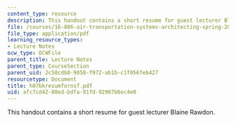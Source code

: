```yaml
---
content_type: resource
description: This handout contains a short resume for guest lecturer Blaine Rawdon.
file: /courses/16-886-air-transportation-systems-architecting-spring-2004/afc7cd4280edbdfa91fd92907b6ec4e0_h07bkresumfornsf.pdf
file_type: application/pdf
learning_resource_types:
- Lecture Notes
ocw_type: OCWFile
parent_title: Lecture Notes
parent_type: CourseSection
parent_uid: 2c58cdb8-9058-f972-ab1b-c1f056feb427
resourcetype: Document
title: h07bkresumfornsf.pdf
uid: afc7cd42-80ed-bdfa-91fd-92907b6ec4e0
---
```

This handout contains a short resume for guest lecturer Blaine Rawdon.

